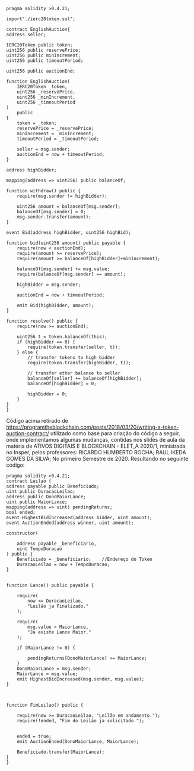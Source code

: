 
    pragma solidity >0.4.21;
    
    import"./ierc20token.sol";
    
    contract EnglishAuction{
    address seller;
    
    IERC20Token public token;
    uint256 public reservePrice;
    uint256 public minIncrement;
    uint256 public timeoutPeriod;

    uint256 public auctionEnd;

    function EnglishAuction(
        IERC20Token _token,
        uint256 _reservePrice,
        uint256 _minIncrement,
        uint256 _timeoutPeriod
    )
        public
    {
        token = _token;
        reservePrice = _reservePrice;
        minIncrement = _minIncrement;
        timeoutPeriod = _timeoutPeriod;

        seller = msg.sender;
        auctionEnd = now + timeoutPeriod;
    }

    address highBidder;

    mapping(address => uint256) public balanceOf;

    function withdraw() public {
        require(msg.sender != highBidder);

        uint256 amount = balanceOf[msg.sender];
        balanceOf[msg.sender] = 0;
        msg.sender.transfer(amount);
    }

    event Bid(address highBidder, uint256 highBid);

    function bid(uint256 amount) public payable {
        require(now < auctionEnd);
        require(amount >= reservePrice);
        require(amount >= balanceOf[highBidder]+minIncrement);

        balanceOf[msg.sender] += msg.value;
        require(balanceOf[msg.sender] == amount);

        highBidder = msg.sender;

        auctionEnd = now + timeoutPeriod;

        emit Bid(highBidder, amount);
    }

    function resolve() public {
        require(now >= auctionEnd);

        uint256 t = token.balanceOf(this);
        if (highBidder == 0) {
            require(token.transfer(seller, t));
        } else {
            // transfer tokens to high bidder
            require(token.transfer(highBidder, t));

            // transfer ether balance to seller
            balanceOf[seller] += balanceOf[highBidder];
            balanceOf[highBidder] = 0;

            highBidder = 0;
        }
    } 
	}


Código acima retirado de https://programtheblockchain.com/posts/2018/03/20/writing-a-token-auction-contract/
utilizado como base para criação do código a seguir, onde implementamos algumas mudanças, contidas nos slides de aula da matéria de 
ATIVOS DIGITAIS E BLOCKCHAIN - ELET_A 2020/1, ministrada no Insper, pelos professores: RICARDO HUMBERTO ROCHA;  RAUL IKEDA GOMES DA SILVA;
No primeiro Semestre de 2020. Resultando no seguinte código:



    pragma solidity >0.4.21;
    contract Leilao {
    address payable public Beneficiado;
    uint public DuracaoLeilao;
    address public DonoMaiorLance;
    uint public MaiorLance;
    mapping(address => uint) pendingReturns;
    bool ended;
    event HighestBidIncreased(address bidder, uint amount);
    event AuctionEnded(address winner, uint amount);

    constructor(
        
        address payable _beneficiario,
        uint TempoDuracao
    ) public {
        Beneficiado = _beneficiario;    //Endereço do Token
        DuracaoLeilao = now + TempoDuracao;
    }


    function Lance() public payable {

        require(
            now <= DuracaoLeilao,
            "Leilão ja Finalizado."
        );

        require(
            msg.value > MaiorLance,
            "Ja existe Lance Maior."
        );

        if (MaiorLance != 0) {

            pendingReturns[DonoMaiorLance] += MaiorLance;
        }
        DonoMaiorLance = msg.sender;
        MaiorLance = msg.value;
        emit HighestBidIncreased(msg.sender, msg.value);
    }



    function FimLeilao() public {

        require(now >= DuracaoLeilao, "Leilão em andamento.");
        require(!ended, "Fim do Leilão ja solicitado.");


        ended = true;
        emit AuctionEnded(DonoMaiorLance, MaiorLance);

        Beneficiado.transfer(MaiorLance);
    }
	}
